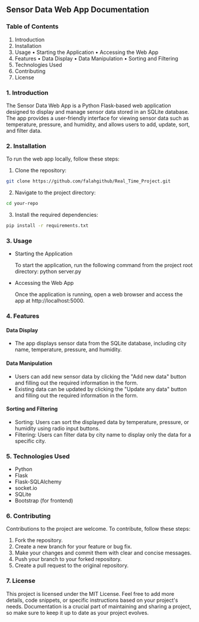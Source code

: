 ## Sensor Data Web App Documentation



### Table of Contents
1.	Introduction
2.	Installation
3.	Usage
•	Starting the Application
•	Accessing the Web App
4.	Features
•	Data Display
•	Data Manipulation
•	Sorting and Filtering
5.	Technologies Used
6.	Contributing
7.	License
 
### 1. Introduction
The Sensor Data Web App is a Python Flask-based web application designed to display and manage sensor data stored in an SQLite database. The app provides a user-friendly interface for viewing sensor data such as temperature, pressure, and humidity, and allows users to add, update, sort, and filter data.


### 2. Installation
To run the web app locally, follow these steps:
1.	Clone the repository:
   ```sh
   git clone https://github.com/falahgithub/Real_Time_Project.git 
   ```

2.	Navigate to the project directory:
```sh
cd your-repo
``` 
3.	Install the required dependencies:
```sh
pip install -r requirements.txt 
```

### 3. Usage
* Starting the Application
  
  To start the application, run the following command from the project root directory: python server.py
  
* Accessing the Web App

  Once the application is running, open a web browser and access the app at http://localhost:5000.


### 4. Features

#### Data Display
*	The app displays sensor data from the SQLite database, including city name, temperature, pressure, and humidity.

#### Data Manipulation
*	Users can add new sensor data by clicking the "Add new data" button and filling out the required information in the form.
*	Existing data can be updated by clicking the "Update any data" button and filling out the required information in the form.

#### Sorting and Filtering
*	Sorting: Users can sort the displayed data by temperature, pressure, or humidity using radio input buttons.
*	Filtering: Users can filter data by city name to display only the data for a specific city.



### 5. Technologies Used
*	Python
*	Flask
*	Flask-SQLAlchemy
*	socket.io
*	SQLite
*	Bootstrap (for frontend)


### 6. Contributing
Contributions to the project are welcome. To contribute, follow these steps:

1.	Fork the repository.
2.	Create a new branch for your feature or bug fix.
3.	Make your changes and commit them with clear and concise messages.
4.	Push your branch to your forked repository.
5.	Create a pull request to the original repository.



### 7. License
This project is licensed under the MIT License.
Feel free to add more details, code snippets, or specific instructions based on your project's needs. Documentation is a crucial part of maintaining and sharing a project, so make sure to keep it up to date as your project evolves.

